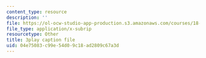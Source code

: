 ```yaml
---
content_type: resource
description: ''
file: https://ol-ocw-studio-app-production.s3.amazonaws.com/courses/18-06sc-linear-algebra-fall-2011/04e75083c99e54d09c18ad2809c67a3d_YzZUIYRCE38.vtt
file_type: application/x-subrip
resourcetype: Other
title: 3play caption file
uid: 04e75083-c99e-54d0-9c18-ad2809c67a3d
---
```

